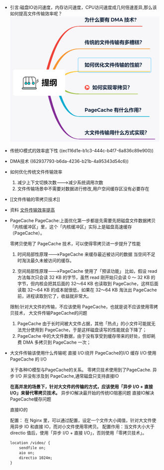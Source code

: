 - 引言:磁盘IO访问速度，内存访问速度，CPU访问速度成几何倍速差异,那么该如何提高文件传输效率呢？
  ![image.png](../assets/image_1653831725270_0.png)
- 传统IO模式的效率底下性
  ((ec116d1e-b1c3-444c-b4f7-6a836c89e900))
- DMA技术
  ((62937793-b6da-4236-b21b-4a95343d54c6))
- 如何优化传统文件传输效率
  1. 减少上下文切换次数--->减少系统调用次数
  2. 文件传输场景中不需要对数据进行修改,用户空间缓存区没有必要存在
- [[文件传输的零拷贝技术]]
- 资料
  [文件传输效率提高](https://www.cnblogs.com/xiaolincoding/p/13719610.html)
- PageCache
  PageCache:上面优化第一步都是先需要先把磁盘文件数据拷贝「内核缓冲区」里，这个「内核缓冲区」实际上是磁盘高速缓存（PageCache）。
  
  零拷贝使用了 PageCache 技术，可以使得零拷贝进一步提升了性能
  
  1. 时间局部性原理--->PageCache 来缓存最近被访问的数据
  当空间不足时淘汰最久未被访问的缓存。
  
  2. 空间局部性原理--->PageCache 使用了「预读功能」
  比如，假设 read 方法每次只会读 32 KB 的字节，虽然 read 刚开始只会读 0 ～ 32 KB 的字节，但内核会把其后面的 32～64 KB 也读取到 PageCache，这样后面读取 32～64 KB 的成本就很低，如果在 32～64 KB 淘汰出 PageCache 前，进程读取到它了，收益就非常大。
  
  限制:针对大文件的传输，不应该使用 PageCache，也就是说不应该使用零拷贝技术，
  大文件传输PageCache的问题
  1. PageCache 由于长时间被大文件占据，其他「热点」的小文件可能就无法充分使用到 PageCache，于是这样磁盘读写的性能就会下降了；
  2. PageCache 中的大文件数据，由于没有享受到缓存带来的好处，但却耗费 DMA 多拷贝到 PageCache 一次；
- 大文件传输该使用什么传输呢
  直接 I/O:绕开 PageCache的I/O
  缓存 I/O:使用 PageCache 的 I/O
  
  关于各种IO模型与PageCache的关系。
  零拷贝技术使用到了PageCache.
  异步 I/O 并没有涉及到 PageCache,通常磁盘只支持直接IO
  
  **在高并发的场景下，针对大文件的传输的方式，应该使用「异步 I/O + 直接 I/O」来替代零拷贝技术。**
  异步IO解决最开始的传统IO阻塞问题
  直接IO解决PageCache缓存问题
  
  直接IO的
  
  
  配置：
  在 Nginx 里，可以通过配置，设定一个文件大小阈值，针对大文件使用异步 IO 和直接 IO，而对小文件使用零拷贝。
  配置作用：当文件大小大于 directio 值后，使用「异步 I/O + 直接 I/O」，否则使用「零拷贝技术」。
  ```nginx config
  location /video/ { 
      sendfile on; 
      aio on; 
      directio 1024m; 
  }
  ```